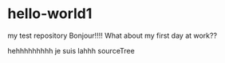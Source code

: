 # hello-world1
my test repository
Bonjour!!!!
What about my first day at work??

hehhhhhhhhh je suis lahhh sourceTree
